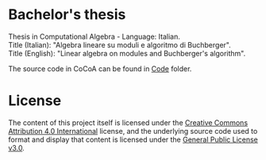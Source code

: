 # Bachelor's thesis
Thesis in Computational Algebra - Language: Italian. <br>
Title (Italian): "Algebra lineare su moduli e algoritmo di Buchberger". <br>
Title (English): "Linear algebra on modules and Buchberger's algorithm".

The source code in CoCoA can be found in [Code](https://github.com/letizia-dachille/bachelor-thesis/blob/main/Code/) folder.

# License
The content of this project itself is licensed under the [Creative Commons Attribution 4.0 International](https://creativecommons.org/licenses/by/4.0/) license, and the underlying source code used to format and display that content is licensed under the [General Public License v3.0](https://github.com/letizia-dachille/bachelor-thesis/blob/main/LICENSE).
